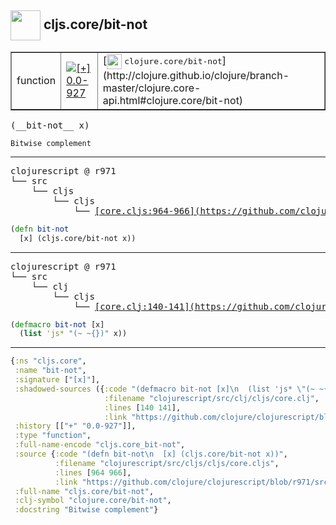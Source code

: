 ## <img width="48px" valign="middle" src="http://i.imgur.com/Hi20huC.png"> cljs.core/bit-not

 <table border="1">
<tr>
<td>function</td>
<td><a href="https://github.com/cljsinfo/api-refs/tree/0.0-927"><img valign="middle" alt="[+] 0.0-927" src="https://img.shields.io/badge/+-0.0--927-lightgrey.svg"></a> </td>
<td>
[<img height="24px" valign="middle" src="http://i.imgur.com/1GjPKvB.png"> <samp>clojure.core/bit-not</samp>](http://clojure.github.io/clojure/branch-master/clojure.core-api.html#clojure.core/bit-not)
</td>
</tr>
</table>

 <samp>
(__bit-not__ x)<br>
</samp>

```
Bitwise complement
```

---

 <pre>
clojurescript @ r971
└── src
    └── cljs
        └── cljs
            └── <ins>[core.cljs:964-966](https://github.com/clojure/clojurescript/blob/r971/src/cljs/cljs/core.cljs#L964-L966)</ins>
</pre>

```clj
(defn bit-not
  [x] (cljs.core/bit-not x))
```


---

 <pre>
clojurescript @ r971
└── src
    └── clj
        └── cljs
            └── <ins>[core.clj:140-141](https://github.com/clojure/clojurescript/blob/r971/src/clj/cljs/core.clj#L140-L141)</ins>
</pre>

```clj
(defmacro bit-not [x]
  (list 'js* "(~ ~{})" x))
```

---

```clj
{:ns "cljs.core",
 :name "bit-not",
 :signature ["[x]"],
 :shadowed-sources ({:code "(defmacro bit-not [x]\n  (list 'js* \"(~ ~{})\" x))",
                     :filename "clojurescript/src/clj/cljs/core.clj",
                     :lines [140 141],
                     :link "https://github.com/clojure/clojurescript/blob/r971/src/clj/cljs/core.clj#L140-L141"}),
 :history [["+" "0.0-927"]],
 :type "function",
 :full-name-encode "cljs.core_bit-not",
 :source {:code "(defn bit-not\n  [x] (cljs.core/bit-not x))",
          :filename "clojurescript/src/cljs/cljs/core.cljs",
          :lines [964 966],
          :link "https://github.com/clojure/clojurescript/blob/r971/src/cljs/cljs/core.cljs#L964-L966"},
 :full-name "cljs.core/bit-not",
 :clj-symbol "clojure.core/bit-not",
 :docstring "Bitwise complement"}

```
